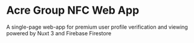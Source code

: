 # Acre Group NFC Web App

A single-page web-app for premium user profile verification and viewing powered by Nuxt 3 and Firebase Firestore
